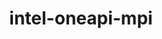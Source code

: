 ---
title: "intel-oneapi-mpi"
layout: cache
categories: [package, develop]
meta: {"versions": ["2021.13.1"], "compilers": ["gcc@=12.4.0", "oneapi@=2024.1.0", "oneapi@=2024.2.1"], "oss": ["amzn2", "ubuntu22.04"], "platforms": ["linux"], "targets": ["x86_64_v3", "x86_64_v4"], "stacks": ["aws-pcluster-x86_64_v4", "e4s-oneapi", "root"], "num_specs": 9, "num_specs_by_stack": {"aws-pcluster-x86_64_v4": 8, "root": 9, "e4s-oneapi": 1}}
spec_details: [{"hash": "y6coaged2oy5ljo3h4letgau7l6f4jbq", "compiler": "gcc@=12.4.0", "versions": ["2021.13.1"], "os": "amzn2", "platform": "linux", "target": "x86_64_v3", "variants": ["build_system=generic", "~classic-names", "+envmods", "+external-libfabric", "+generic-names", "~ilp64"], "stacks": ["aws-pcluster-x86_64_v4", "root"], "size": "-", "tarball": "https://binaries.spack.io/develop/build_cache/linux-amzn2-x86_64_v3/gcc-12.4.0/intel-oneapi-mpi-2021.13.1/linux-amzn2-x86_64_v3-gcc-12.4.0-intel-oneapi-mpi-2021.13.1-y6coaged2oy5ljo3h4letgau7l6f4jbq.spack"}, {"hash": "ae7xz3zsakmzbf5v3mpy5yqicpbjmfbf", "compiler": "gcc@=12.4.0", "versions": ["2021.13.1"], "os": "amzn2", "platform": "linux", "target": "x86_64_v3", "variants": ["build_system=generic", "~classic-names", "+envmods", "+external-libfabric", "+generic-names", "~ilp64"], "stacks": ["aws-pcluster-x86_64_v4", "root"], "size": "-", "tarball": "https://binaries.spack.io/develop/build_cache/linux-amzn2-x86_64_v3/gcc-12.4.0/intel-oneapi-mpi-2021.13.1/linux-amzn2-x86_64_v3-gcc-12.4.0-intel-oneapi-mpi-2021.13.1-ae7xz3zsakmzbf5v3mpy5yqicpbjmfbf.spack"}, {"hash": "ibja5fwavnttoa2xdhlevk2rbrz6dboj", "compiler": "oneapi@=2024.1.0", "versions": ["2021.13.1"], "os": "amzn2", "platform": "linux", "target": "x86_64_v3", "variants": ["build_system=generic", "~classic-names", "+envmods", "+external-libfabric", "+generic-names", "~ilp64"], "stacks": ["aws-pcluster-x86_64_v4", "root"], "size": "-", "tarball": "https://binaries.spack.io/develop/build_cache/linux-amzn2-x86_64_v3/oneapi-2024.1.0/intel-oneapi-mpi-2021.13.1/linux-amzn2-x86_64_v3-oneapi-2024.1.0-intel-oneapi-mpi-2021.13.1-ibja5fwavnttoa2xdhlevk2rbrz6dboj.spack"}, {"hash": "eugs2w7puipvm3zto7dwc75e5cfo35jt", "compiler": "oneapi@=2024.1.0", "versions": ["2021.13.1"], "os": "amzn2", "platform": "linux", "target": "x86_64_v3", "variants": ["build_system=generic", "~classic-names", "+envmods", "+external-libfabric", "+generic-names", "~ilp64"], "stacks": ["aws-pcluster-x86_64_v4", "root"], "size": "-", "tarball": "https://binaries.spack.io/develop/build_cache/linux-amzn2-x86_64_v3/oneapi-2024.1.0/intel-oneapi-mpi-2021.13.1/linux-amzn2-x86_64_v3-oneapi-2024.1.0-intel-oneapi-mpi-2021.13.1-eugs2w7puipvm3zto7dwc75e5cfo35jt.spack"}, {"hash": "jmw6yrxdtmb67fjz2h2vsoybc5ev5s67", "compiler": "gcc@=12.4.0", "versions": ["2021.13.1"], "os": "amzn2", "platform": "linux", "target": "x86_64_v4", "variants": ["build_system=generic", "~classic-names", "+envmods", "+external-libfabric", "+generic-names", "~ilp64"], "stacks": ["aws-pcluster-x86_64_v4", "root"], "size": "-", "tarball": "https://binaries.spack.io/develop/build_cache/linux-amzn2-x86_64_v4/gcc-12.4.0/intel-oneapi-mpi-2021.13.1/linux-amzn2-x86_64_v4-gcc-12.4.0-intel-oneapi-mpi-2021.13.1-jmw6yrxdtmb67fjz2h2vsoybc5ev5s67.spack"}, {"hash": "i5e5clt4do6f23fcrwvzvycka27dh4kh", "compiler": "gcc@=12.4.0", "versions": ["2021.13.1"], "os": "amzn2", "platform": "linux", "target": "x86_64_v4", "variants": ["build_system=generic", "~classic-names", "+envmods", "+external-libfabric", "+generic-names", "~ilp64"], "stacks": ["aws-pcluster-x86_64_v4", "root"], "size": "-", "tarball": "https://binaries.spack.io/develop/build_cache/linux-amzn2-x86_64_v4/gcc-12.4.0/intel-oneapi-mpi-2021.13.1/linux-amzn2-x86_64_v4-gcc-12.4.0-intel-oneapi-mpi-2021.13.1-i5e5clt4do6f23fcrwvzvycka27dh4kh.spack"}, {"hash": "whpo7k4p5ftymz3xjidxmfwwkjtuvho4", "compiler": "oneapi@=2024.1.0", "versions": ["2021.13.1"], "os": "amzn2", "platform": "linux", "target": "x86_64_v4", "variants": ["build_system=generic", "~classic-names", "+envmods", "+external-libfabric", "+generic-names", "~ilp64"], "stacks": ["aws-pcluster-x86_64_v4", "root"], "size": "-", "tarball": "https://binaries.spack.io/develop/build_cache/linux-amzn2-x86_64_v4/oneapi-2024.1.0/intel-oneapi-mpi-2021.13.1/linux-amzn2-x86_64_v4-oneapi-2024.1.0-intel-oneapi-mpi-2021.13.1-whpo7k4p5ftymz3xjidxmfwwkjtuvho4.spack"}, {"hash": "2r5j5ftar4vwhvetfttxeo5uhj4oydcy", "compiler": "oneapi@=2024.1.0", "versions": ["2021.13.1"], "os": "amzn2", "platform": "linux", "target": "x86_64_v4", "variants": ["build_system=generic", "~classic-names", "+envmods", "+external-libfabric", "+generic-names", "~ilp64"], "stacks": ["aws-pcluster-x86_64_v4", "root"], "size": "-", "tarball": "https://binaries.spack.io/develop/build_cache/linux-amzn2-x86_64_v4/oneapi-2024.1.0/intel-oneapi-mpi-2021.13.1/linux-amzn2-x86_64_v4-oneapi-2024.1.0-intel-oneapi-mpi-2021.13.1-2r5j5ftar4vwhvetfttxeo5uhj4oydcy.spack"}, {"hash": "6m64h625q4x5skdxaa5n6q7tibag537h", "compiler": "oneapi@=2024.2.1", "versions": ["2021.13.1"], "os": "ubuntu22.04", "platform": "linux", "target": "x86_64_v3", "variants": ["build_system=generic", "~classic-names", "+envmods", "~external-libfabric", "~generic-names", "~ilp64"], "stacks": ["root", "e4s-oneapi"], "size": "-", "tarball": "https://binaries.spack.io/develop/build_cache/linux-ubuntu22.04-x86_64_v3/oneapi-2024.2.1/intel-oneapi-mpi-2021.13.1/linux-ubuntu22.04-x86_64_v3-oneapi-2024.2.1-intel-oneapi-mpi-2021.13.1-6m64h625q4x5skdxaa5n6q7tibag537h.spack"}]
---